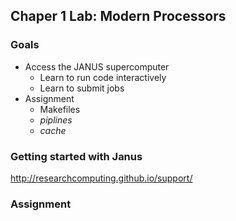 ## Chaper 1 Lab: Modern Processors

### Goals

- Access the JANUS supercomputer
    - Learn to run code interactively
    - Learn to submit jobs
- Assignment
    - Makefiles
    - <em>piplines</em>
    - <em>cache</em>

### Getting started with Janus

http://researchcomputing.github.io/support/

### Assignment





